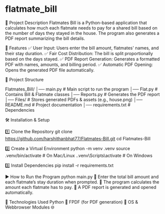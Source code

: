 # flatmate_bill

📌 Project Description
Flatmates Bill is a Python-based application that calculates how much each flatmate needs to pay for a shared bill based on the number of days they stayed in the house. The program also generates a PDF report summarizing the bill details.

🚀 Features
✅ User Input: Users enter the bill amount, flatmates' names, and their stay duration.
✅ Fair Cost Distribution: The bill is split proportionally based on the days stayed.
✅ PDF Report Generation: Generates a formatted PDF with names, amounts, and billing period.
✅ Automatic PDF Opening: Opens the generated PDF file automatically.

📂 Project Structure

Flatmates_Bill/
│── main.py         # Main script to run the program
│── Flat.py         # Contains Bill & Flatmate classes
│── Reports.py      # Generates the PDF report
│── Files/          # Stores generated PDFs & assets (e.g., house.png)
│── README.md       # Project documentation
│── requirements.txt # Dependencies

🛠️ Installation & Setup

1️⃣ Clone the Repository
git clone https://github.com/harshithanbhat77/Flatmates-Bill.git
cd Flatmates-Bill

2️⃣ Create a Virtual Environment
python -m venv .venv
source .venv/bin/activate  # On Mac/Linux
.\.venv\Scripts\activate   # On Windows

3️⃣ Install Dependencies
pip install -r requirements.txt

▶️ How to Run the Program
python main.py
🔹 Enter the total bill amount and each flatmate’s stay duration when prompted.
🔹 The program calculates the amount each flatmate has to pay.
🔹 A PDF report is generated and opened automatically.

📌 Technologies Used
Python 🐍
FPDF (for PDF generation) 📝
OS & Webbrowser Modules 🌐
